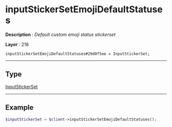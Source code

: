 # inputStickerSetEmojiDefaultStatuses

**Description** : *Default custom emoji status stickerset*

**Layer** : 216

```tl
inputStickerSetEmojiDefaultStatuses#29d0f5ee = InputStickerSet;
```

---

## Type

[InputStickerSet](type/InputStickerSet)

---

## Example

```php
$inputStickerSet = $client->inputStickerSetEmojiDefaultStatuses();
```